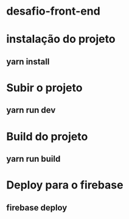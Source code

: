 # desafio-front-end

# instalação do projeto

## yarn install

# Subir o projeto 

## yarn run dev

# Build do projeto

## yarn run build

# Deploy para o firebase

## firebase deploy